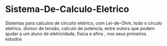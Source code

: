 # Sistema-De-Calculo-Eletrico

Sistemas para calculos de circuito eletrico, com Lei-de-Ohm, todo o circulo eletrico, divisor de tensão, calculo de potencia, 
entre outors  que podem ajudar a um aluno de eletricidade, fisica e afins , nos seus primeiros estudos  
